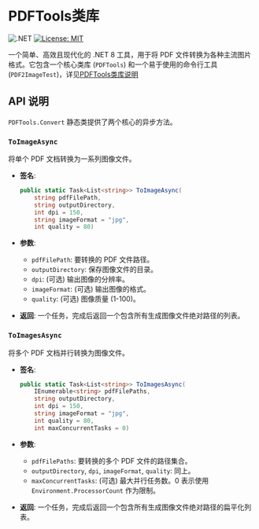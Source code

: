 # PDFTools类库

![.NET](https://img.shields.io/badge/.NET-8.0%2B-blueviolet)
[![License: MIT](https://img.shields.io/badge/License-MIT-yellow.svg)](https://opensource.org/licenses/MIT)

一个简单、高效且现代化的 .NET 8 工具，用于将 PDF 文件转换为各种主流图片格式。它包含一个核心类库 (`PDFTools`) 和一个易于使用的命令行工具 (`PDF2ImageTest`)，详见[PDFTools类库说明](./src/PDFTools/README.md)

## API 说明
`PDFTools.Convert` 静态类提供了两个核心的异步方法。

### **`ToImageAsync`**

将单个 PDF 文档转换为一系列图像文件。

*   **签名**:
    ```csharp
    public static Task<List<string>> ToImageAsync(
        string pdfFilePath,
        string outputDirectory,
        int dpi = 150,
        string imageFormat = "jpg",
        int quality = 80)
    ```

*   **参数**:
    *   `pdfFilePath`: 要转换的 PDF 文件路径。
    *   `outputDirectory`: 保存图像文件的目录。
    *   `dpi`: (可选) 输出图像的分辨率。
    *   `imageFormat`: (可选) 输出图像的格式。
    *   `quality`: (可选) 图像质量 (1-100)。

*   **返回**: 一个任务，完成后返回一个包含所有生成图像文件绝对路径的列表。

### **`ToImagesAsync`**

将多个 PDF 文档并行转换为图像文件。

*   **签名**:
    ```csharp
    public static Task<List<string>> ToImagesAsync(
        IEnumerable<string> pdfFilePaths,
        string outputDirectory,
        int dpi = 150,
        string imageFormat = "jpg",
        int quality = 80,
        int maxConcurrentTasks = 0)
    ```

*   **参数**:
    *   `pdfFilePaths`: 要转换的多个 PDF 文件的路径集合。
    *   `outputDirectory`, `dpi`, `imageFormat`, `quality`: 同上。
    *   `maxConcurrentTasks`: (可选) 最大并行任务数。0 表示使用 `Environment.ProcessorCount` 作为限制。

*   **返回**: 一个任务，完成后返回一个包含所有生成图像文件绝对路径的扁平化列表。
